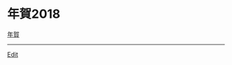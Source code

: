# 年賀2018

[](https://gyazo.com/d74dcfdddee93b27ca84489a54dbf736)

[年賀](年賀.md)





----
[Edit](https://github.com/vitroid/vitroid.github.io/edit/master/MD/年賀2018.md)
